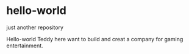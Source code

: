 # hello-world
just another repository


Hello-world Teddy here want to build and creat a company for gaming entertainment.
